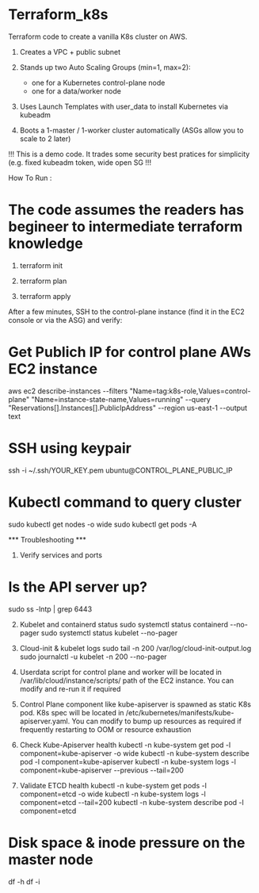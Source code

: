 # Terraform_k8s
Terraform code to create a vanilla K8s cluster on AWS.

1) Creates a VPC + public subnet

2) Stands up two Auto Scaling Groups (min=1, max=2):
   - one for a Kubernetes control-plane node
   - one for a data/worker node

3) Uses Launch Templates with user_data to install Kubernetes via kubeadm

4) Boots a 1-master / 1-worker cluster automatically (ASGs allow you to scale to 2 later)

!!! This is a demo code. It trades some security best pratices for simplicity (e.g. fixed kubeadm token, wide open SG !!!

How To Run :
# The code assumes the readers has begineer to intermediate terraform knowledge 
1) terraform init

2) terraform plan 

3) terraform apply

After a few minutes, SSH to the control-plane instance (find it in the EC2 console or via the ASG) and verify:

# Get Publich IP for control plane AWs EC2 instance
aws ec2 describe-instances --filters "Name=tag:k8s-role,Values=control-plane" "Name=instance-state-name,Values=running" --query "Reservations[].Instances[].PublicIpAddress" --region us-east-1 --output text

# SSH using keypair
ssh -i ~/.ssh/YOUR_KEY.pem ubuntu@CONTROL_PLANE_PUBLIC_IP

# Kubectl command to query cluster
sudo kubectl get nodes -o wide
sudo kubectl get pods -A


*** Troubleshooting ***
1) Verify services and ports
# Is the API server up?
sudo ss -lntp | grep 6443

2) Kubelet and containerd status
sudo systemctl status containerd --no-pager
sudo systemctl status kubelet --no-pager

3) Cloud-init & kubelet logs
sudo tail -n 200 /var/log/cloud-init-output.log
sudo journalctl -u kubelet -n 200 --no-pager

4) Userdata script for control plane and worker will be located in /var/lib/cloud/instance/scripts/ path of the EC2 instance. You can modify and re-run it if required

5) Control Plane component like kube-apiserver is spawned as static K8s pod. K8s spec will be located in /etc/kubernetes/manifests/kube-apiserver.yaml. You can modify to bump up resources as required if frequently restarting to OOM or resource exhaustion

6) Check Kube-Apiserver health 
kubectl -n kube-system get pod -l component=kube-apiserver -o wide
kubectl -n kube-system describe pod -l component=kube-apiserver
kubectl -n kube-system logs -l component=kube-apiserver --previous --tail=200

7) Validate ETCD health
kubectl -n kube-system get pods -l component=etcd -o wide
kubectl -n kube-system logs -l component=etcd --tail=200
kubectl -n kube-system describe pod -l component=etcd
# Disk space & inode pressure on the master node
df -h
df -i


